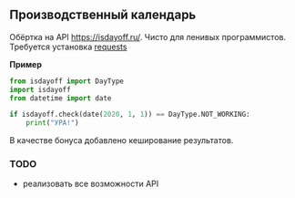 ## Производственный календарь

Обёртка на API https://isdayoff.ru/. Чисто для ленивых программистов. Требуется установка [requests](https://pypi.org/project/requests/)



**Пример**

```python
from isdayoff import DayType
import isdayoff
from datetime import date

if isdayoff.check(date(2020, 1, 1)) == DayType.NOT_WORKING:
    print("УРА!")
```



В качестве бонуса добавлено кеширование результатов.

### TODO

- реализовать все возможности API

